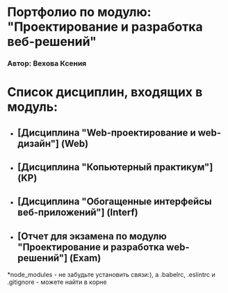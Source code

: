 # Портфолио по модулю: "Проектирование и разработка веб-решений" 
  ###  Автор: Вехова Ксения 

# Список дисциплин, входящих в модуль:
* ## [Дисциплина "Web-проектирование и web-дизайн"] (Web)

* ## [Дисциплина "Копьютерный практикум"] (KP)
  
* ## [Дисциплина "Обогащенные интерфейсы веб-приложений"] (Interf)
  
* ## [Отчет для экзамена по модулю "Проектирование и разработка web-решений"] (Exam)


*node_modules - не забудьте установить связи:), а .babelrc, .eslintrc и .gitignore - можете найти в корне
